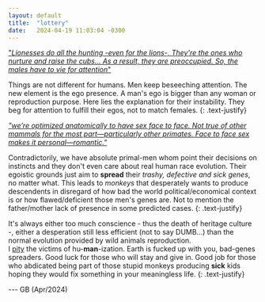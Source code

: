 ```yaml
---
layout: default
title:  "lottery"
date:   2024-04-19 11:03:04 -0300
---
```


["_Lionesses do all the hunting -even for the lions-, They're the ones who nurture and raise the cubs... As a result, they are preoccupied. So, the males have to vie for attention_"](https://www.quora.com/In-the-animal-kingdom-why-is-it-always-the-male-that-has-to-impress-the-female-Are-there-any-species-where-this-is-reversed)

Things are not different for humans. Men keep beseeching attention. The new element is the ego presence. A man's ego is bigger than any woman or reproduction purpose. Here lies the explanation for their instability. They beg for attention to fulfill their egos, not to match females. 
{: .text-justify}  
  
[_"we’re optimized anatomically to have sex face to face. Not true of other mammals for the most part—particularly other primates. Face to face sex makes it personal—romantic."_](https://www.quora.com/How-have-the-males-of-most-species-evolved-to-be-almost-useless-except-for-mating)  

Contradictorily, we have absolute primal-men whom point their decisions on instincts and they don't even care about real human race evolution. Their egoistic grounds just aim to **spread** their _trashy, defective and sick genes_, no matter what. This leads to _monkeys_ that desperately wants to produce descendents in disregard of how bad the world political/economical context is or how flawed/deficient those men's genes are. Not to mention the father/mother lack of presence in some predicted cases.
{: .text-justify}  
    
It's always either too much conscience - thus the death of heritage culture -, either a desperation still less efficient (not to say DUMB...) than the normal evolution provided by wild animals reproduction.   
I <u>pity</u> the victims of hu-**man**-ization. 
Earth is fucked up with you, bad-genes spreaders. 
Good luck for those who will stay and give in. 
Good job for those who abdicated being part of those stupid monkeys producing **sick** kids hoping they would fix something in your meaningless life.
{: .text-justify}  

--- GB (Apr/2024)
